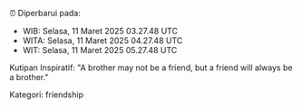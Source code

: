 ⏰ Diperbarui pada:
- WIB: Selasa, 11 Maret 2025 03.27.48 UTC
- WITA: Selasa, 11 Maret 2025 04.27.48 UTC
- WIT: Selasa, 11 Maret 2025 05.27.48 UTC

Kutipan Inspiratif:
"A brother may not be a friend, but a friend will always be a brother."


Kategori: friendship


